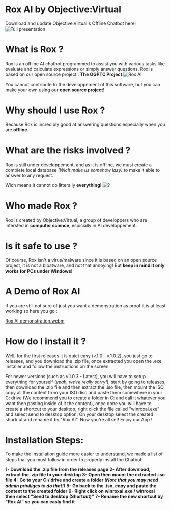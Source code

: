 # Rox AI by Objective:Virtual
Download and update Objective:Virtual's Offline Chatbot here!
![Full presentation](https://github.com/user-attachments/assets/0e3820c3-6d9d-427d-a52c-0b93d55a1cf3)

 # What is Rox ?
Rox is an offline AI chatbot programmed to assist you with various tasks like evaluate and calculate expressions or simply answer questions.
Rox is based on our open source project : **The OGPTC Project**.![Rox AI](https://github.com/user-attachments/assets/9136e70d-77d7-4ba0-bf64-59478a1b8612)


You cannot contribute to the developpement of this software, but you can make your own using our **open source project**!


 # Why should I use Rox ?
Because Rox is incredibly good at answering questions especially when you are **offline**.

 # What are the risks involved ?
Rox is still under developpement, and as it is offline, we must create a complete local database _(Wich make us somehow lazy)_ to make it able to answer to any request.

Wich means it cannot do litterally **everything**!
![?](https://github.com/user-attachments/assets/d7e5857e-ace6-47a5-9c8d-ceef45463ab6)


 # Who made Rox ?
Rox is created by Objective:Virtual, a group of developpers who are intersted in **computer science**, espicially in AI developpement.


 # Is it safe to use ?
Of course, Rox isn't a virus/malware since it is based on an open source project, it is not a bloatware, and not that annoying! But **keep in mind it only works for PCs under Windows!**

# A Demo of Rox AI
If you are still not sure of just you want a demonstration as proof it is at least working so here you go :

[Rox AI demonstration.webm](https://github.com/user-attachments/assets/9b3062c1-18ab-413b-83ed-9a6f2a8e15ca)

# How do I install it ?
Well, for the first releases it is quiet easy (v.1.0 - v.1.0.2), you just go to releases, and you download the .zip file, once extracted you open the .exe installer and follow the instructions on the screen.

For newer versions (such as v.1.0.3 - Latest), you will have to setup everything for yourself (_yeah, we're really sorry!_), start by going to releases, then download the .zip file and then extract the .iso file, then mount the ISO, copy all the content from your ISO disc and paste them somewhere in your C: drive (We recommend you to create a folder in C: and call it whatever you want then pasting inside of it the content), once done you will have to create a shortcut to your desktop, right click the file called "winroxai.exe" and select send to desktop option. On your desktop select the created shortcut and rename it by "Rox AI". Now you're all set! Enjoy our App !

# Installation Steps:
To make the installation guide more easier to understand, we made a list of steps that you must follow in order to properly install the Chatbot:

  **1- Download the .zip file from the releases page**
  **2- After download, extract the .zip file to your desktop**
  **3- Open then mount the extracted .iso file**
  **4- Go to your C:/ drive and create a folder _(Note that you may need admin priviliges to do that!)_**
  **5- Go back to the .iso, copy and paste the content to the created folder**
  **6- Right click on winroxai.exe / winroxai then select "Send to desktop (Shortcut)"**
  **7- Rename the new shortcut by "Rox AI" so you can easly find it**
